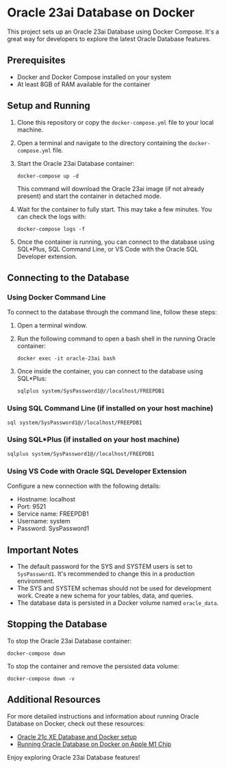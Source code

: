 # Oracle 23ai Database on Docker

This project sets up an Oracle 23ai Database using Docker Compose. It's a great way for developers to explore the latest Oracle Database features.

## Prerequisites

- Docker and Docker Compose installed on your system
- At least 8GB of RAM available for the container

## Setup and Running

1. Clone this repository or copy the `docker-compose.yml` file to your local machine.

2. Open a terminal and navigate to the directory containing the `docker-compose.yml` file.

3. Start the Oracle 23ai Database container:
   ```
   docker-compose up -d   
   ```

   This command will download the Oracle 23ai image (if not already present) and start the container in detached mode.

4. Wait for the container to fully start. This may take a few minutes. You can check the logs with:
   ```
   docker-compose logs -f   
   ```

5. Once the container is running, you can connect to the database using SQL*Plus, SQL Command Line, or VS Code with the Oracle SQL Developer extension.

## Connecting to the Database

### Using Docker Command Line

To connect to the database through the command line, follow these steps:

1. Open a terminal window.

2. Run the following command to open a bash shell in the running Oracle container:
   ```
   docker exec -it oracle-23ai bash
   ```

3. Once inside the container, you can connect to the database using SQL*Plus:
   ```
   sqlplus system/SysPassword1@//localhost/FREEPDB1
   ```

### Using SQL Command Line (if installed on your host machine)

```
sql system/SysPassword1@//localhost/FREEPDB1
```

### Using SQL*Plus (if installed on your host machine)

```
sqlplus system/SysPassword1@//localhost/FREEPDB1
```

### Using VS Code with Oracle SQL Developer Extension

Configure a new connection with the following details:
- Hostname: localhost
- Port: 9521
- Service name: FREEPDB1
- Username: system
- Password: SysPassword1

## Important Notes

- The default password for the SYS and SYSTEM users is set to `SysPassword1`. It's recommended to change this in a production environment.
- The SYS and SYSTEM schemas should not be used for development work. Create a new schema for your tables, data, and queries.
- The database data is persisted in a Docker volume named `oracle_data`.

## Stopping the Database

To stop the Oracle 23ai Database container:

```
docker-compose down
```

To stop the container and remove the persisted data volume:

```
docker-compose down -v
```

## Additional Resources

For more detailed instructions and information about running Oracle Database on Docker, check out these resources:

- [Oracle 21c XE Database and Docker setup](https://link-to-your-post)
- [Running Oracle Database on Docker on Apple M1 Chip](https://link-to-your-post)

Enjoy exploring Oracle 23ai Database features!
